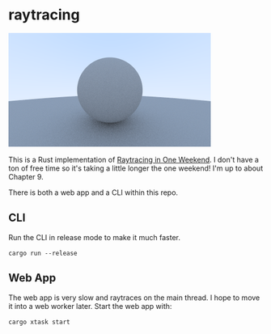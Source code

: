 # raytracing

![Raytracer Output](output.png?raw=true "Raytracer Output")

This is a Rust implementation of [Raytracing in One Weekend](https://raytracing.github.io/books/RayTracingInOneWeekend.html).
I don't have a ton of free time so it's taking a little longer the one weekend! I'm up to about Chapter 9.

There is both a web app and a CLI within this repo.

## CLI

Run the CLI in release mode to make it much faster.

```
cargo run --release
```

## Web App

The web app is very slow and raytraces on the main thread. I hope to move it into a web worker later. Start the web app with:

```
cargo xtask start
```
